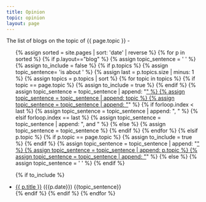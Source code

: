 ```yaml
---
title: Opinion
topic: opinion
layout: page
---
```


The list of blogs on the topic of {{ page.topic }} -

<ul>
{% assign sorted = site.pages | sort: 'date' | reverse %}
{% for p in sorted %}
{% if p.layout=="blog" %}
{% assign topic_sentence = ' ' %}
{% assign to_include = false %}
{% if p.topics %}
    {% assign topic_sentence= 'is about ' %}
    {% assign last =  p.topics.size | minus: 1 %}
    {% assign topics =  p.topics | sort %}
    {% for topic in topics %}
        {% if topic == page.topic %}
        {% assign to_include = true %}
        {% endif %}
        {% assign topic_sentence = topic_sentence  | append: "<a class='topic-link' href='/topic/" %}
        {% assign topic_sentence = topic_sentence  | append: topic %}
        {% assign topic_sentence = topic_sentence  | append: "'>" %}
        {% assign topic_sentence = topic_sentence  | append: topic %}
        {% assign topic_sentence = topic_sentence  | append: "</a>" %}
        {% if forloop.index < last %}
           {% assign topic_sentence = topic_sentence | append: ", " %}
        {% elsif forloop.index == last %}
           {% assign topic_sentence = topic_sentence | append: ", and " %}
        {% else %}
            {% assign topic_sentence = topic_sentence %}
        {% endif %}
    {% endfor %}
{% elsif p.topic %}
    {% if p.topic == page.topic %}
    {% assign to_include = true %}
    {% endif %}
    {% assign topic_sentence = topic_sentence  | append: "<a class='topic-link' href='/topic/" %}
    {% assign topic_sentence = topic_sentence  | append: p.topic %}
    {% assign topic_sentence = topic_sentence  | append: "'>" %}
    {% assign topic_sentence = topic_sentence  | append: p.topic %}
    {% assign topic_sentence = topic_sentence  | append: "</a>" %}
{% else %}
    {% assign topic_sentence = ' ' %}
{% endif %}

{% if to_include %}
<li>
<a href="{{ p.url }}">{{ p.title }}</a> <span class="muted">({{p.date}}) {{topic_sentence}}</span>
</li>
{% endif %}
{% endif %}
{% endfor %}
</ul>